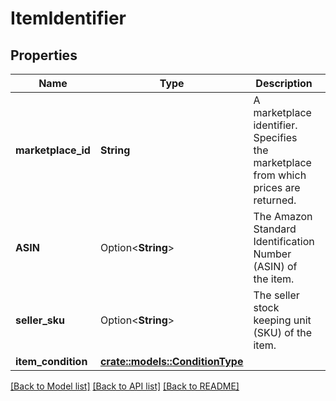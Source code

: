 # ItemIdentifier

## Properties

Name | Type | Description | Notes
------------ | ------------- | ------------- | -------------
**marketplace_id** | **String** | A marketplace identifier. Specifies the marketplace from which prices are returned. | 
**ASIN** | Option<**String**> | The Amazon Standard Identification Number (ASIN) of the item. | [optional]
**seller_sku** | Option<**String**> | The seller stock keeping unit (SKU) of the item. | [optional]
**item_condition** | [**crate::models::ConditionType**](ConditionType.md) |  | 

[[Back to Model list]](../README.md#documentation-for-models) [[Back to API list]](../README.md#documentation-for-api-endpoints) [[Back to README]](../README.md)


